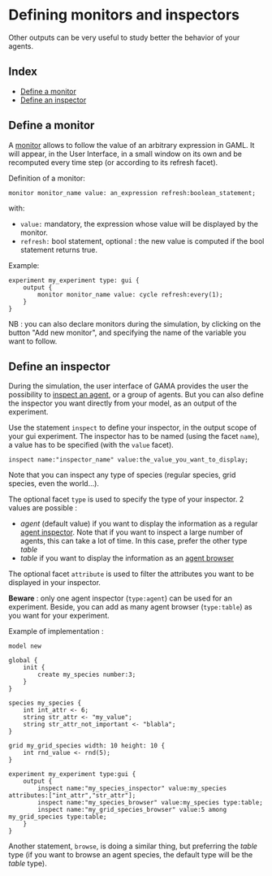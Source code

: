 [//]: # (startConcept|monitors_and_inspectors)
# Defining monitors and inspectors

Other outputs can be very useful to study better the behavior of your agents.

## Index

* [Define a monitor](#define-a-monitor)
* [Define an inspector](#define-an-inspector)

[//]: # (keyword|concept_monitor)
## Define a monitor

[//]: # (keyword|statement_monitor)
A [monitor](InspectorsAndMonitors#monitor) allows to follow the value of an arbitrary expression in GAML. It will appear, in the User Interface, in a small window on its own and be recomputed every time step (or according to its refresh facet). 

Definition of a monitor: 

```
monitor monitor_name value: an_expression refresh:boolean_statement;
```

with:
* `value:` mandatory, the expression whose value will be displayed by the monitor.
* `refresh:` bool statement, optional : the new value is computed if the bool statement returns true.

Example:

```
experiment my_experiment type: gui {
	output {
		monitor monitor_name value: cycle refresh:every(1);
	}
}
```

NB : you can also declare monitors during the simulation, by clicking on the button "Add new monitor", and specifying the name of the variable you want to follow.

[//]: # (keyword|concept_inspector)
## Define an inspector

[//]: # (keyword|statement_inspector)
During the simulation, the user interface of GAMA provides the user the possibility to [inspect an agent](InspectorsAndMonitors), or a group of agents. But you can also define the inspector you want directly from your model, as an output of the experiment.

Use the statement `inspect` to define your inspector, in the output scope of your gui experiment. The inspector has to be named (using the facet `name`), a value has to be specified (with the `value` facet).

```
inspect name:"inspector_name" value:the_value_you_want_to_display;
```

Note that you can inspect any type of species (regular species, grid species, even the world...).

The optional facet `type` is used to specify the type of your inspector. 2 values are possible : 
* _agent_ (default value) if you want to display the information as a regular [agent inspector](InspectorsAndMonitors#agent-inspector). Note that if you want to inspect a large number of agents, this can take a lot of time. In this case, prefer the other type _table_
* _table_ if you want to display the information as an [agent browser](InspectorsAndMonitors#agent-browser)

The optional facet `attribute` is used to filter the attributes you want to be displayed in your inspector.

**Beware** : only one agent inspector (`type:agent`) can be used for an experiment. Beside, you can add as many agent browser (`type:table`) as you want for your experiment.

Example of implementation :

```
model new

global {
	init {
		create my_species number:3;
	}
}

species my_species {
	int int_attr <- 6;
	string str_attr <- "my_value";
	string str_attr_not_important <- "blabla";
}

grid my_grid_species width: 10 height: 10 {
	int rnd_value <- rnd(5);
}

experiment my_experiment type:gui {
	output {
		inspect name:"my_species_inspector" value:my_species attributes:["int_attr","str_attr"];
		inspect name:"my_species_browser" value:my_species type:table;
		inspect name:"my_grid_species_browser" value:5 among my_grid_species type:table;
	}
}
```

Another statement, `browse`, is doing a similar thing, but preferring the _table_ type (if you want to browse an agent species, the default type will be the _table_ type).

[//]: # (endConcept|monitors_and_inspectors)